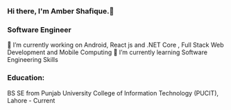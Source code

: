 ### Hi there, I'm Amber Shafique.👋

### Software Engineer
🔭 I’m currently working on Android, React js and .NET Core , Full Stack Web Development and Mobile Computing
🌱 I’m currently learning Software Engineering Skills


### Education:
BS SE from Punjab University College of Information Technology (PUCIT), Lahore - Current



<!--
**amber-shafique/amber-shafique** is a ✨ _special_ ✨ repository because its `README.md` (this file) appears on your GitHub profile.

Here are some ideas to get you started:

- 🔭 I’m currently working on ...
- 🌱 I’m currently learning ...
- 👯 I’m looking to collaborate on ...
- 🤔 I’m looking for help with ...
- 💬 Ask me about ...
- 📫 How to reach me: ...
- 😄 Pronouns: ...
- ⚡ Fun fact: ...
-->
